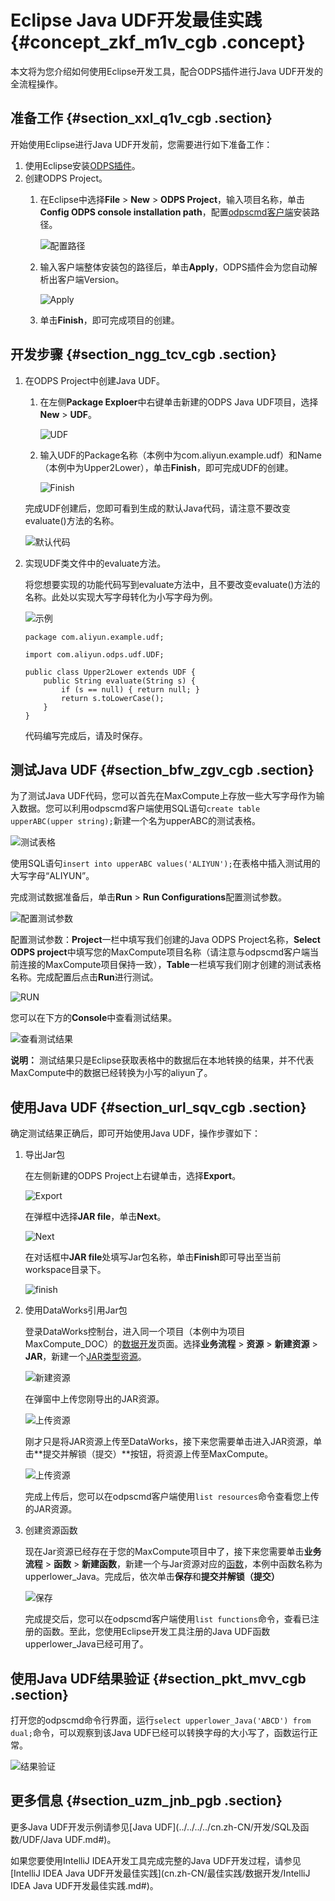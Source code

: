 # Eclipse Java UDF开发最佳实践 {#concept_zkf_m1v_cgb .concept}

本文将为您介绍如何使用Eclipse开发工具，配合ODPS插件进行Java UDF开发的全流程操作。

## 准备工作 {#section_xxl_q1v_cgb .section}

开始使用Eclipse进行Java UDF开发前，您需要进行如下准备工作：

1.  使用Eclipse安装[ODPS插件](../../../../cn.zh-CN/工具及下载/Eclipse开发插件/安装Eclipse插件.md#)。
2.  创建ODPS Project。
    1.  在Eclipse中选择**File** \> **New** \> **ODPS Project**，输入项目名称，单击**Config ODPS console installation path**，配置[odpscmd客户端](../../../../cn.zh-CN/工具及下载/客户端.md#)安装路径。

        ![配置路径](http://static-aliyun-doc.oss-cn-hangzhou.aliyuncs.com/assets/img/79958/156386689834302_zh-CN.png)

    2.  输入客户端整体安装包的路径后，单击**Apply**，ODPS插件会为您自动解析出客户端Version。

        ![Apply](http://static-aliyun-doc.oss-cn-hangzhou.aliyuncs.com/assets/img/79958/156386689834304_zh-CN.png)

    3.  单击**Finish**，即可完成项目的创建。

## 开发步骤 {#section_ngg_tcv_cgb .section}

1.  在ODPS Project中创建Java UDF。

    1.  在左侧**Package Exploer**中右键单击新建的ODPS Java UDF项目，选择**New** \> **UDF**。

        ![UDF](http://static-aliyun-doc.oss-cn-hangzhou.aliyuncs.com/assets/img/79958/156386689834311_zh-CN.png)

    2.  输入UDF的Package名称（本例中为com.aliyun.example.udf）和Name（本例中为Upper2Lower），单击**Finish**，即可完成UDF的创建。

        ![Finish](http://static-aliyun-doc.oss-cn-hangzhou.aliyuncs.com/assets/img/79958/156386689834316_zh-CN.png)

    完成UDF创建后，您即可看到生成的默认Java代码，请注意不要改变evaluate\(\)方法的名称。

    ![默认代码](http://static-aliyun-doc.oss-cn-hangzhou.aliyuncs.com/assets/img/79958/156386689934317_zh-CN.png)

2.  实现UDF类文件中的evaluate方法。

    将您想要实现的功能代码写到evaluate方法中，且不要改变evaluate\(\)方法的名称。此处以实现大写字母转化为小写字母为例。

    ![示例](http://static-aliyun-doc.oss-cn-hangzhou.aliyuncs.com/assets/img/79958/156386689934318_zh-CN.png)

    ``` {#codeblock_ly6_qfy_w0l .language-json}
    package com.aliyun.example.udf;
    
    import com.aliyun.odps.udf.UDF;
    
    public class Upper2Lower extends UDF {
        public String evaluate(String s) {
            if (s == null) { return null; }
            return s.toLowerCase();
        }
    }
    ```

    代码编写完成后，请及时保存。


## 测试Java UDF {#section_bfw_zgv_cgb .section}

为了测试Java UDF代码，您可以首先在MaxCompute上存放一些大写字母作为输入数据。您可以利用odpscmd客户端使用SQL语句`create table upperABC(upper string);`新建一个名为upperABC的测试表格。

![测试表格](http://static-aliyun-doc.oss-cn-hangzhou.aliyuncs.com/assets/img/79958/156386689934320_zh-CN.png)

使用SQL语句`insert into upperABC values('ALIYUN');`在表格中插入测试用的大写字母“ALIYUN”。

完成测试数据准备后，单击**Run** \> **Run Configurations**配置测试参数。

![配置测试参数](http://static-aliyun-doc.oss-cn-hangzhou.aliyuncs.com/assets/img/79958/156386689934322_zh-CN.png)

配置测试参数：**Project**一栏中填写我们创建的Java ODPS Project名称，**Select ODPS project**中填写您的MaxCompute项目名称（请注意与odpscmd客户端当前连接的MaxCompute项目保持一致），**Table**一栏填写我们刚才创建的测试表格名称。完成配置后点击**Run**进行测试。

![RUN](http://static-aliyun-doc.oss-cn-hangzhou.aliyuncs.com/assets/img/79958/156386689934324_zh-CN.png)

您可以在下方的**Console**中查看测试结果。

![查看测试结果](http://static-aliyun-doc.oss-cn-hangzhou.aliyuncs.com/assets/img/79958/156386690034326_zh-CN.png)

**说明：** 测试结果只是Eclipse获取表格中的数据后在本地转换的结果，并不代表MaxCompute中的数据已经转换为小写的aliyun了。

## 使用Java UDF {#section_url_sqv_cgb .section}

确定测试结果正确后，即可开始使用Java UDF，操作步骤如下：

1.  导出Jar包

    在左侧新建的ODPS Project上右键单击，选择**Export**。

    ![Export](http://static-aliyun-doc.oss-cn-hangzhou.aliyuncs.com/assets/img/79958/156386690034328_zh-CN.png)

    在弹框中选择**JAR file**，单击**Next**。

    ![Next](http://static-aliyun-doc.oss-cn-hangzhou.aliyuncs.com/assets/img/79958/156386690034329_zh-CN.png)

    在对话框中**JAR file**处填写Jar包名称，单击**Finish**即可导出至当前workspace目录下。

    ![finish](http://static-aliyun-doc.oss-cn-hangzhou.aliyuncs.com/assets/img/79958/156386690034330_zh-CN.png)

2.  使用DataWorks引用Jar包

    登录DataWorks控制台，进入同一个项目（本例中为项目MaxCompute\_DOC）的[数据开发](../../../../cn.zh-CN/使用指南/数据开发/界面功能/界面功能点介绍.md#)页面。选择**业务流程** \> **资源** \> **新建资源** \> **JAR**，新建一个[JAR类型资源](../../../../cn.zh-CN/使用指南/数据开发/业务流程/资源.md#ul_u5d_411_t2b)。

    ![新建资源](http://static-aliyun-doc.oss-cn-hangzhou.aliyuncs.com/assets/img/79958/156386690134331_zh-CN.png)

    在弹窗中上传您刚导出的JAR资源。

    ![上传资源](http://static-aliyun-doc.oss-cn-hangzhou.aliyuncs.com/assets/img/79958/156386690134334_zh-CN.png)

    刚才只是将JAR资源上传至DataWorks，接下来您需要单击进入JAR资源，单击**提交并解锁（提交）**按钮，将资源上传至MaxCompute。

    ![上传资源](http://static-aliyun-doc.oss-cn-hangzhou.aliyuncs.com/assets/img/79958/156386690134335_zh-CN.png)

    完成上传后，您可以在odpscmd客户端使用`list resources`命令查看您上传的JAR资源。

3.  创建资源函数

    现在Jar资源已经存在于您的MaxCompute项目中了，接下来您需要单击**业务流程** \> **函数** \> **新建函数**，新建一个与Jar资源对应的[函数](../../../../cn.zh-CN/使用指南/数据开发/业务流程/注册函数.md#)，本例中函数名称为upperlower\_Java。完成后，依次单击**保存**和**提交并解锁（提交）**

    ![保存](http://static-aliyun-doc.oss-cn-hangzhou.aliyuncs.com/assets/img/79958/156386690134337_zh-CN.png)

    完成提交后，您可以在odpscmd客户端使用`list functions`命令，查看已注册的函数。至此，您使用Eclipse开发工具注册的Java UDF函数upperlower\_Java已经可用了。


## 使用Java UDF结果验证 {#section_pkt_mvv_cgb .section}

打开您的odpscmd命令行界面，运行`select upperlower_Java('ABCD') from dual;`命令，可以观察到该Java UDF已经可以转换字母的大小写了，函数运行正常。

![结果验证](http://static-aliyun-doc.oss-cn-hangzhou.aliyuncs.com/assets/img/79958/156386690134338_zh-CN.png)

## 更多信息 {#section_uzm_jnb_pgb .section}

更多Java UDF开发示例请参见[Java UDF](../../../../cn.zh-CN/开发/SQL及函数/UDF/Java UDF.md#)。

如果您要使用IntelliJ IDEA开发工具完成完整的Java UDF开发过程，请参见[IntelliJ IDEA Java UDF开发最佳实践](cn.zh-CN/最佳实践/数据开发/IntelliJ IDEA Java UDF开发最佳实践.md#)。

